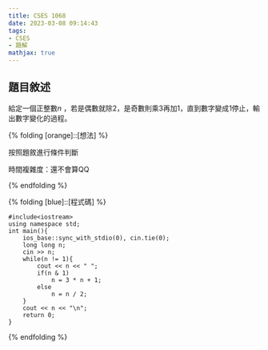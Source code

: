 ```yaml
---
title: CSES 1068
date: 2023-03-08 09:14:43
tags: 
- CSES
- 題解
mathjax: true
---
```


## 題目敘述

給定一個正整數$n$ ，若是偶數就除$2$，是奇數則乘$3$再加$1$，直到數字變成$1$停止，輸出數字變化的過程。

{% folding [orange]::[想法] %}

按照題敘進行條件判斷

時間複雜度：還不會算QQ

{% endfolding %}

{% folding [blue]::[程式碼] %}

```c++=
#include<iostream>
using namespace std;
int main(){
    ios_base::sync_with_stdio(0), cin.tie(0);
    long long n;
    cin >> n;
    while(n != 1){
        cout << n << " ";
        if(n & 1)
            n = 3 * n + 1;
        else
            n = n / 2;
    }
    cout << n << "\n";
    return 0;
}
```

{% endfolding %}